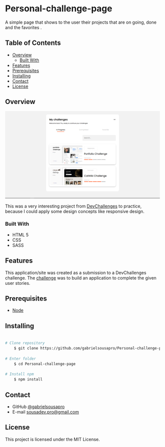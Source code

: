 # Personal-challenge-page
A simple page that shows to the user their projects that are on going, done and the favorites .

## Table of Contents

- [Overview](#overview)
  - [Built With](#built-with)
- [Features](#features)
- [Prerequisites](#prerequisites)
- [Installing](#installing)
- [Contact](#contact)
- [License](#license)

<!-- OVERVIEW -->

## Overview

![screenshot](https://github.com/gabrielsousapro/Personal-challenge-page/blob/main/src/assets/img/example-img.png?raw=true)

This was a very interesting project from [DevChallenges](https://devchallenges.io/) to practice, because I could apply some design concepts like responsive design.

### Built With

<!-- This section should list any major frameworks that you built your project using. Here are a few examples.-->

- HTML 5
- CSS
- SASS

## Features

<!-- List the features of your application or follow the template. Don't share the figma file here :) -->

This application/site was created as a submission to a DevChallenges challenge. The [challenge](https://devchallenges.io/challenges/wBunSb7FPrIepJZAg0sY) was to build an application to complete the given user stories.


## Prerequisites

- [Node](https://nodejs.org/en/)

## Installing

```bash

# Clone repository
    $ git clone https://github.com/gabrielsousapro/Personal-challenge-page.git

# Enter folder
    $ cd Personal-challenge-page

# Install npm
    $ npm install

```
## Contact

- GitHub [@gabrielsousapro](https://{github.com/gabrielsousapro})
- E-mail sousadev.pro@gmail.com

## License

This project is licensed under the MIT License.